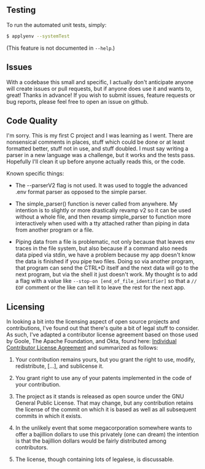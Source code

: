 ## Testing
To run the automated unit tests, simply:
```bash
$ applyenv --systemTest
```
(This feature is not documented in `--help`.)

## Issues
With a codebase this small and specific, I actually don't anticipate anyone will create issues or pull requests, but if anyone does use it and wants to, great! Thanks in advance! If you wish to submit issues, feature requests or bug reports, please feel free to open an issue on github.

## Code Quality
I'm sorry. This is my first C project and I was learning as I went. There are nonsensical comments in places, stuff which could be done or at least formatted better, stuff not in use, and stuff doubled. I must say writing a parser in a new language was a challenge, but it works and the tests pass. Hopefully I'll clean it up before anyone actually reads this, or the code.

Known specific things:
- The --parserV2 flag is not used. It was used to toggle the advanced .env format parser as opposed to the simple parser.
- The simple_parser() function is never called from anywhere. My intention is to slightly or more drastically revamp v2 so it can be used without a whole file, and then revamp simple_parser to function more interactively when used with a tty attached rather than piping in data from another program or a file.

- Piping data from a file is problematic, not only because that leaves env traces in the file system, but also because if a command also needs data piped via stdin, we have a problem because my app doesn't know the data is finished if you pipe two files. Doing so via another program, that program can send the CTRL+D itself and the next data will go to the next program, but via the shell it just doesn't work. My thought is to add a flag with a value like `--stop-on [end_of_file_identifier]` so that a `// EOF` comment or the like can tell it to leave the rest for the next app.

## Licensing
In looking a bit into the licensing aspect of open source projects and contributions, I've found out that there's quite a bit of legal stuff to consider. As such, I've adapted a contributor license agreement based on those used by Goole, The Apache Foundation, and Okta, found here: [Individual Contributor License Agreement](CLA.INDIVIDUAL.md) and summarized as follows:

1. Your contribution remains yours, but you grant the right to use, modify, redistribute, [...], and sublicense it.

2. You grant right to use any of your patents implemented in the code of your contribution.

3. The project as it stands is released as open source under the GNU General Public License. That may change, but any contribution retains the license of the commit on which it is based as well as all subsequent commits in which it exists.

4. In the unlikely event that some megacorporation somewhere wants to offer a bajillion dollars to use this privately (one can dream) the intention is that the bajillion dollars would be fairly distributed among contributors.

5. The license, though containing lots of legalese, is discussable.